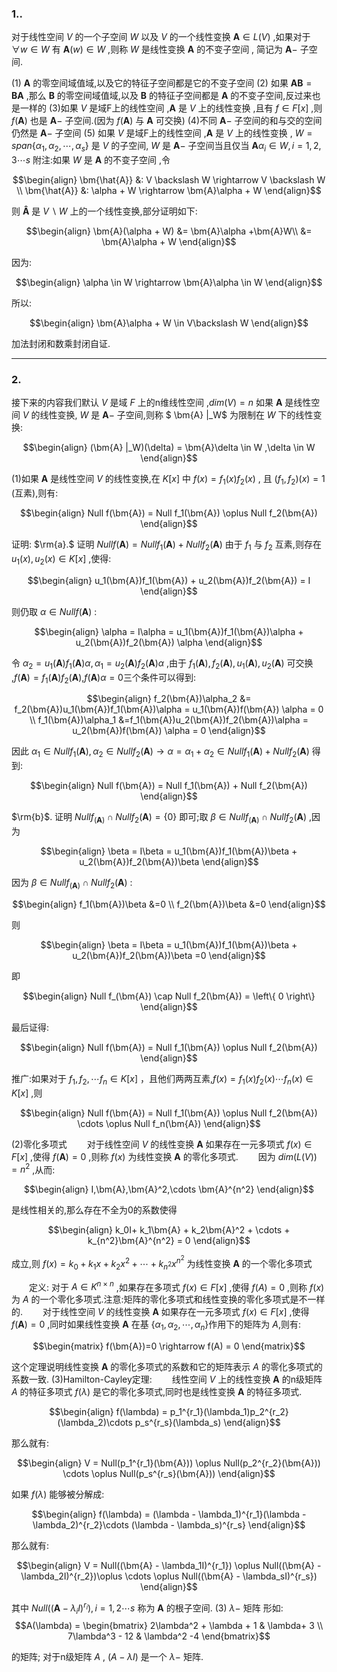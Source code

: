 ### 1..
对于线性空间 $V$ 的一个子空间 $W$ 以及 $V$ 的一个线性变换 $\bm{A} \in L(V)$ ,如果对于 $\forall w \in W$ 有 $\bm{A}(w) \in W$ ,则称 $W$ 是线性变换 $\bm{A}$ 的不变子空间 , 简记为 $\bm{A}-$ 子空间.

(1) $\bm{A}$ 的零空间域值域,以及它的特征子空间都是它的不变子空间
(2) 如果 $\bm{AB} = \bm{BA}$ ,那么 $\bm{B}$ 的零空间域值域,以及 $\bm{B}$ 的特征子空间都是 $\bm{A}$ 的不变子空间,反过来也是一样的
(3)如果 $V$ 是域F上的线性空间 ,$\bm{A}$ 是 $V$ 上的线性变换 ,且有 $f \in F[x]$ ,则 $f(\bm{A})$ 也是 $\bm{A}-$ 子空间.(因为 $f (\bm{A})$ 与 $\bm{A}$ 可交换)
(4)不同 $\bm{A}-$ 子空间的和与交的空间仍然是 $\bm{A}-$ 子空间
(5) 如果 $V$ 是域F上的线性空间 ,$\bm{A}$ 是 $V$ 上的线性变换 , $W = span\left\{ \alpha_1 ,\alpha_2,\cdots , \alpha_s\right\}$ 是 $V$ 的子空间, $W$ 是 $\bm{A}-$ 子空间当且仅当 $\bm{A}\alpha_i \in W , i = 1,2,3 \cdots s$ 
附注:如果 $W$ 是 $\bm{A}$ 的不变子空间 ,令 

$$\begin{align}
    \bm{\hat{A}} &: V \backslash W \rightarrow V \backslash W \\
     \bm{\hat{A}} &: \alpha + W \rightarrow \bm{A}\alpha + W
\end{align}$$

则 $\bm{\hat{A}}$ 是 $V \backslash W$ 上的一个线性变换,部分证明如下:

$$\begin{align}
    \bm{A}(\alpha + W) &= \bm{A}\alpha +\bm{A}W\\
    &= \bm{A}\alpha + W 
\end{align}$$

因为:

$$\begin{align}
   \alpha \in W \rightarrow \bm{A}\alpha \in W 
\end{align}$$

所以:

$$\begin{align}
   \bm{A}\alpha + W  \in V\backslash W
\end{align}$$

加法封闭和数乘封闭自证.

---

### 2.
接下来的内容我们默认 $V$ 是域 $F$ 上的n维线性空间 ,$dim(V) = n$
如果 $\bm{A}$ 是线性空间 $V$ 的线性变换, $W$ 是 $\bm{A}-$ 子空间,则称 $ \bm{A} |_W$ 为限制在 $W$ 下的线性变换:

$$\begin{align}
    (\bm{A} |_W)(\delta) = \bm{A}\delta \in W ,\delta \in W
\end{align}$$

(1)如果 $\bm{A}$ 是线性空间 $V$ 的线性变换,在 $K[x]$ 中 $f(x) = f_1(x)f_2(x)$ , 且 $(f_1,f_2)(x) = 1$ (互素),则有:

$$\begin{align}
    Null f(\bm{A}) = Null f_1(\bm{A}) \oplus Null f_2(\bm{A})
\end{align}$$

证明:
$\rm{a}.$ 证明 $Null f(\bm{A}) = Null f_1(\bm{A}) + Null f_2(\bm{A})$
由于 $f_1$ 与 $f_2$ 互素,则存在 $u_1(x),u_2(x) \in K[x]$ ,使得:

$$\begin{align}
    u_1(\bm{A})f_1(\bm{A}) + u_2(\bm{A})f_2(\bm{A}) = I
\end{align}$$

则仍取 $\alpha \in Null f(\bm{A})$ :

$$\begin{align}
    \alpha = I\alpha = u_1(\bm{A})f_1(\bm{A})\alpha + u_2(\bm{A})f_2(\bm{A}) \alpha
\end{align}$$

令 $\alpha_2 = u_1(\bm{A})f_1(\bm{A})\alpha ,\alpha_1 =u_2(\bm{A})f_2(\bm{A})\alpha$ ,由于 $f_1(\bm{A}),f_2(\bm{A}),u_1(\bm{A}),u_2(\bm{A})$ 可交换 ,$f(\bm{A}) = f_1(\bm{A})f_2(\bm{A})$,$f(\bm{A})\alpha=0$三个条件可以得到:

$$\begin{align}
    f_2(\bm{A})\alpha_2 &= f_2(\bm{A})u_1(\bm{A})f_1(\bm{A})\alpha  = u_1(\bm{A})f(\bm{A}) \alpha = 0 \\
    f_1(\bm{A})\alpha_1 &=f_1(\bm{A})u_2(\bm{A})f_2(\bm{A})\alpha = u_2(\bm{A})f(\bm{A}) \alpha = 0
\end{align}$$

因此 $\alpha_1 \in Null f_1(\bm{A}),\alpha_2 \in Null f_2(\bm{A}) \rightarrow \alpha = \alpha_1 + \alpha_2 \in Null f_1(\bm{A}) + Null f_2(\bm{A})$ 得到:

$$\begin{align}
    Null f(\bm{A}) = Null f_1(\bm{A}) + Null f_2(\bm{A})
\end{align}$$

$\rm{b}$. 证明 $Null f_(\bm{A}) \cap Null f_2(\bm{A}) = \left\{ 0 \right\}$ 即可;取 $\beta \in Null f_(\bm{A}) \cap Null f_2(\bm{A})$ ,因为

$$\begin{align}
    \beta = I\beta = u_1(\bm{A})f_1(\bm{A})\beta + u_2(\bm{A})f_2(\bm{A})\beta
\end{align}$$

因为 $\beta \in Null f_(\bm{A}) \cap Null f_2(\bm{A})$ :

$$\begin{align}
    f_1(\bm{A})\beta &=0 \\
    f_2(\bm{A})\beta &=0 
\end{align}$$

则

$$\begin{align}
    \beta = I\beta = u_1(\bm{A})f_1(\bm{A})\beta + u_2(\bm{A})f_2(\bm{A})\beta =0
\end{align}$$

即

$$\begin{align}
    Null f_(\bm{A}) \cap Null f_2(\bm{A}) = \left\{ 0 \right\}
\end{align}$$

最后证得:

$$\begin{align}
     Null f(\bm{A}) = Null f_1(\bm{A}) \oplus Null f_2(\bm{A})
\end{align}$$

推广:如果对于 $f_1,f_2,\cdots f_n \in K[x]$ ，且他们两两互素,$f(x) =f_1(x)f_2(x)\cdots f_n(x) \in K[x]$ ,则

$$\begin{align}
    Null f(\bm{A}) = Null f_1(\bm{A}) \oplus Null f_2(\bm{A}) \cdots \oplus Null f_n(\bm{A})
\end{align}$$

(2)零化多项式
&emsp;&emsp;对于线性空间 $V$ 的线性变换 $\bm{A}$ 如果存在一元多项式 $f(x) \in F[x]$ ,使得 $f(\bm{A}) = 0$ ,则称 $f(x)$ 为线性变换 $\bm{A}$ 的零化多项式.
&emsp;&emsp;因为 $dim(L(V)) = n^2$ ,从而: 

$$\begin{align}
    I,\bm{A},\bm{A}^2,\cdots \bm{A}^{n^2}
\end{align}$$

是线性相关的,那么存在不全为0的系数使得

$$\begin{align}
    k_0I+ k_1\bm{A} + k_2\bm{A}^2 + \cdots + k_{n^2}\bm{A}^{n^2} = 0
\end{align}$$

成立,则 $f(x) = k_0+ k_1x + k_2x^2 + \cdots + k_{n^2}x^{n^2}$ 为线性变换 $\bm{A}$ 的一个零化多项式

&emsp;&emsp;定义: 对于 $A \in K^{n \times n}$ ,如果存在多项式 $f(x) \in F[x]$ ,使得 $f(A) = 0$ ,则称 $f(x)$ 为 $A$ 的一个零化多项式.注意:矩阵的零化多项式和线性变换的零化多项式是不一样的.
&emsp;&emsp;对于线性空间 $V$ 的线性变换 $\bm{A}$ 如果存在一元多项式 $f(x) \in F[x]$ ,使得 $f(\bm{A}) = 0$ ,同时如果线性变换 $\bm{A}$ 在基 $\left\{ \alpha_1,\alpha_2,\cdots,\alpha_n\right\}$作用下的矩阵为 $A$,则有:

$$\begin{matrix}
    f(\bm{A})=0 \rightarrow f(A) = 0
\end{matrix}$$

这个定理说明线性变换 $\bm{A}$ 的零化多项式的系数和它的矩阵表示 $A$ 的零化多项式的系数一致.
(3)Hamilton-Cayley定理:
&emsp;&emsp;线性空间 $V$ 上的线性变换 $\bm{A}$ 的n级矩阵 $A$ 的特征多项式 $f(\lambda)$ 是它的零化多项式,同时也是线性变换 $\bm{A}$ 的特征多项式.

$$\begin{align}
    f(\lambda) = p_1^{r_1}(\lambda_1)p_2^{r_2}(\lambda_2)\cdots p_s^{r_s}(\lambda_s)
\end{align}$$

那么就有:

$$\begin{align}
    V = Null(p_1^{r_1}(\bm{A})) \oplus  Null(p_2^{r_2}(\bm{A})) \cdots  \oplus Null(p_s^{r_s}(\bm{A}))
\end{align}$$

如果 $f(\lambda)$ 能够被分解成:

$$\begin{align}
    f(\lambda) = (\lambda - \lambda_1)^{r_1}(\lambda - \lambda_2)^{r_2}\cdots (\lambda - \lambda_s)^{r_s}
\end{align}$$

那么就有:

$$\begin{align}
    V = Null((\bm{A} - \lambda_1I)^{r_1}) \oplus Null((\bm{A} - \lambda_2I)^{r_2})\oplus \cdots  \oplus Null((\bm{A} - \lambda_sI)^{r_s})
\end{align}$$

其中 $Null((\bm{A} - \lambda_iI)^{r_i}),i=1,2 \cdots s$ 称为 $\bm{A}$ 的根子空间.
(3) $\lambda -$ 矩阵
形如:
$$A(\lambda) = \begin{bmatrix}
    2\lambda^2 + \lambda + 1 & \lambda+ 3 \\
    7\lambda^3 - 12 & \lambda^2 -4
\end{bmatrix}$$

的矩阵;
对于n级矩阵 $A$ , $(A - \lambda I)$ 是一个 $\lambda-$ 矩阵.